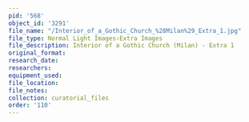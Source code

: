 ```yaml
---
pid: '568'
object_id: '3291'
file_name: "/Interior_of_a_Gothic_Church_%28Milan%29_Extra_1.jpg"
file_type: Normal Light Images›Extra Images
file_description: Interior of a Gothic Church (Milan) - Extra 1
original_format:
research_date:
researchers:
equipment_used:
file_location:
file_notes:
collection: curatorial_files
order: '110'
---
```

